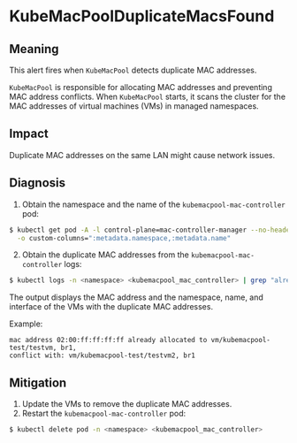 # KubeMacPoolDuplicateMacsFound
<!--apinnick, Oct. 2022-->

## Meaning

This alert fires when `KubeMacPool` detects duplicate MAC addresses.

`KubeMacPool` is responsible for allocating MAC addresses and preventing MAC address conflicts. When `KubeMacPool` starts, it scans the cluster for the MAC addresses of virtual machines (VMs) in managed namespaces.

## Impact

Duplicate MAC addresses on the same LAN might cause network issues.

## Diagnosis

1. Obtain the namespace and the name of the `kubemacpool-mac-controller` pod:
  ```bash
  $ kubectl get pod -A -l control-plane=mac-controller-manager --no-headers \
    -o custom-columns=":metadata.namespace,:metadata.name"
  ```
2. Obtain the duplicate MAC addresses from the `kubemacpool-mac-controller` logs:
  ```bash
  $ kubectl logs -n <namespace> <kubemacpool_mac_controller> | grep "already allocated"
  ```
  The output displays the MAC address and the namespace, name, and interface of the VMs with the duplicate MAC addresses.

Example:
```
mac address 02:00:ff:ff:ff:ff already allocated to vm/kubemacpool-test/testvm, br1, 
conflict with: vm/kubemacpool-test/testvm2, br1
```

## Mitigation

1. Update the VMs to remove the duplicate MAC addresses.
2. Restart the `kubemacpool-mac-controller` pod:
  ```bash
  $ kubectl delete pod -n <namespace> <kubemacpool_mac_controller>
  ```
